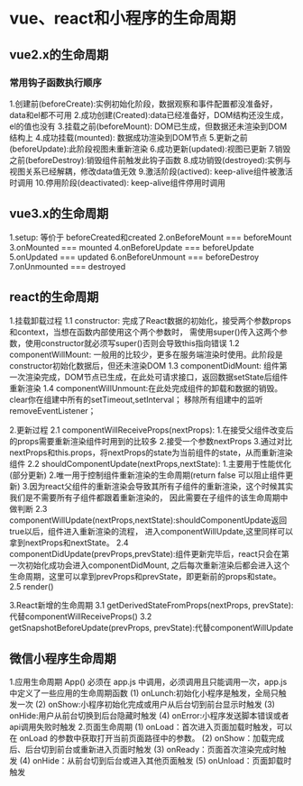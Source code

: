 
# vue、react和小程序的生命周期

## vue2.x的生命周期

### 常用钩子函数执行顺序

1.创建前(beforeCreate):实例初始化阶段，数据观察和事件配置都没准备好，data和el都不可用
2.成功创建(Created):data已经准备好，DOM结构还没生成，el的值也没有
3.挂载之前(beforeMount): DOM已生成，但数据还未渲染到DOM结构上
4.成功挂载(mounted): 数据成功渲染到DOM节点
5.更新之前(beforeUpdate):此阶段视图未重新渲染
6.成功更新(updated):视图已更新
7.销毁之前(beforeDestroy):销毁组件前触发此钩子函数
8.成功销毁(destroyed):实例与视图关系已经解耦，修改data值无效
9.激活阶段(actived): keep-alive组件被激活时调用
10.停用阶段(deactivated): keep-alive组件停用时调用

## vue3.x的生命周期

1.setup: 等价于 beforeCreated和created
2.onBeforeMount === beforeMount
3.onMounted === mounted
4.onBeforeUpdate === beforeUpdate
5.onUpdated === updated
6.onBeforeUnmount === beforeDestroy
7.onUnmounted === destroyed

## react的生命周期

1.挂载卸载过程
1.1 constructor: 完成了React数据的初始化，接受两个参数props和context，当想在函数内部使用这个两个参数时，
    需使用super()传入这两个参数，使用constructor就必须写super()否则会导致this指向错误
1.2 componentWillMount: 一般用的比较少，更多在服务端渲染时使用。此阶段是constructor初始化数据后，但还未渲染DOM
1.3 componentDidMount: 组件第一次渲染完成，DOM节点已生成，在此处可请求接口，返回数据setState后组件重新渲染
1.4 componentWillUnmount:在此处完成组件的卸载和数据的销毁。clear你在组建中所有的setTimeout,setInterval；
    移除所有组建中的监听 removeEventListener；

2.更新过程
2.1 componentWillReceiveProps(nextProps):
    1.在接受父组件改变后的props需要重新渲染组件时用到的比较多
    2.接受一个参数nextProps
    3.通过对比nextProps和this.props，将nextProps的state为当前组件的state，从而重新渲染组件
2.2 shouldComponentUpdate(nextProps,nextState):
    1.主要用于性能优化(部分更新)
    2.唯一用于控制组件重新渲染的生命周期(return false 可以阻止组件更新)
    3.因为react父组件的重新渲染会导致其所有子组件的重新渲染，这个时候其实我们是不需要所有子组件都跟着重新渲染的，
      因此需要在子组件的该生命周期中做判断
2.3 componentWillUpdate(nextProps,nextState):shouldComponentUpdate返回true以后，组件进入重新渲染的流程，
    进入componentWillUpdate,这里同样可以拿到nextProps和nextState。
2.4 componentDidUpdate(prevProps,prevState):组件更新完毕后，react只会在第一次初始化成功会进入componentDidMount,
    之后每次重新渲染后都会进入这个生命周期，这里可以拿到prevProps和prevState，即更新前的props和state。
2.5 render()

3.React新增的生命周期
3.1 getDerivedStateFromProps(nextProps, prevState):代替componentWillReceiveProps()
3.2 getSnapshotBeforeUpdate(prevProps, prevState):代替componentWillUpdate

## 微信小程序生命周期

1.应用生命周期
  App() 必须在 app.js 中调用，必须调用且只能调用一次，app.js中定义了一些应用的生命周期函数
  (1) onLunch:初始化小程序是触发，全局只触发一次
  (2) onShow:小程序初始化完成或用户从后台切到前台显示时触发
  (3) onHide:用户从前台切换到后台隐藏时触发
  (4) onError:小程序发送脚本错误或者api调用失败时触发
2.页面生命周期
  (1) onLoad：首次进入页面加载时触发，可以在 onLoad 的参数中获取打开当前页面路径中的参数。
  (2) onShow：加载完成后、后台切到前台或重新进入页面时触发
  (3) onReady：页面首次渲染完成时触发
  (4) onHide：从前台切到后台或进入其他页面触发
  (5) onUnload：页面卸载时触发
